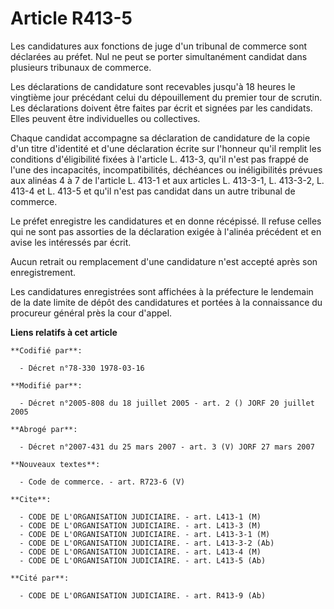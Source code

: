 # Article R413-5

Les candidatures aux fonctions de juge d'un tribunal de commerce sont déclarées au préfet. Nul ne peut se porter
simultanément candidat dans plusieurs tribunaux de commerce.

Les déclarations de candidature sont recevables jusqu'à 18 heures le vingtième jour précédant celui du dépouillement du
premier tour de scrutin. Les déclarations doivent être faites par écrit et signées par les candidats. Elles peuvent être
individuelles ou collectives.

Chaque candidat accompagne sa déclaration de candidature de la copie d'un titre d'identité et d'une déclaration écrite sur
l'honneur qu'il remplit les conditions d'éligibilité fixées à l'article L. 413-3, qu'il n'est pas frappé de l'une des
incapacités, incompatibilités, déchéances ou inéligibilités prévues aux alinéas 4 à 7 de l'article L. 413-1 et aux articles
L. 413-3-1, L. 413-3-2, L. 413-4 et L. 413-5 et qu'il n'est pas candidat dans un autre tribunal de commerce.

Le préfet enregistre les candidatures et en donne récépissé. Il refuse celles qui ne sont pas assorties de la déclaration
exigée à l'alinéa précédent et en avise les intéressés par écrit.

Aucun retrait ou remplacement d'une candidature n'est accepté après son enregistrement.

Les candidatures enregistrées sont affichées à la préfecture le lendemain de la date limite de dépôt des candidatures et
portées à la connaissance du procureur général près la cour d'appel.

**Liens relatifs à cet article**

	**Codifié par**:

	  - Décret n°78-330 1978-03-16

	**Modifié par**:

	  - Décret n°2005-808 du 18 juillet 2005 - art. 2 () JORF 20 juillet 2005

	**Abrogé par**:

	  - Décret n°2007-431 du 25 mars 2007 - art. 3 (V) JORF 27 mars 2007

	**Nouveaux textes**:

	  - Code de commerce. - art. R723-6 (V)

	**Cite**:

	  - CODE DE L'ORGANISATION JUDICIAIRE. - art. L413-1 (M)
	  - CODE DE L'ORGANISATION JUDICIAIRE. - art. L413-3 (M)
	  - CODE DE L'ORGANISATION JUDICIAIRE. - art. L413-3-1 (M)
	  - CODE DE L'ORGANISATION JUDICIAIRE. - art. L413-3-2 (Ab)
	  - CODE DE L'ORGANISATION JUDICIAIRE. - art. L413-4 (M)
	  - CODE DE L'ORGANISATION JUDICIAIRE. - art. L413-5 (Ab)

	**Cité par**:

	  - CODE DE L'ORGANISATION JUDICIAIRE. - art. R413-9 (Ab)
